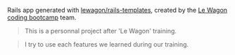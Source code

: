 Rails app generated with [lewagon/rails-templates](https://github.com/lewagon/rails-templates), created by the [Le Wagon coding bootcamp](https://www.lewagon.com) team.

> This is a personnal project after 'Le Wagon' training.

> I try to use each features we learned during our training.

